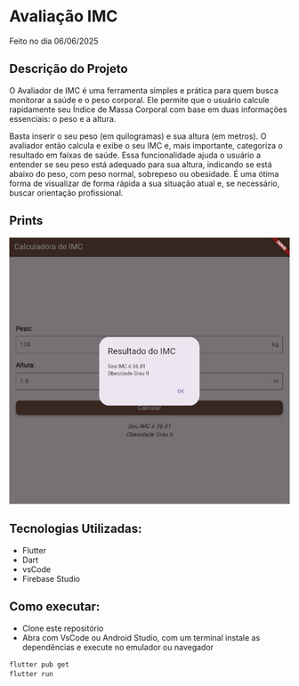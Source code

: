 # Avaliação IMC
Feito no dia 06/06/2025


## Descrição do Projeto
O Avaliador de IMC é uma ferramenta simples e prática para quem busca monitorar a saúde e o peso corporal. Ele permite que o usuário calcule rapidamente seu Índice de Massa Corporal com base em duas informações essenciais: o peso e a altura.

Basta inserir o seu peso (em quilogramas) e sua altura (em metros). O avaliador então calcula e exibe o seu IMC e, mais importante, categoriza o resultado em faixas de saúde. Essa funcionalidade ajuda o usuário a entender se seu peso está adequado para sua altura, indicando se está abaixo do peso, com peso normal, sobrepeso ou obesidade. É uma ótima forma de visualizar de forma rápida a sua situação atual e, se necessário, buscar orientação profissional.

## Prints
![print](img.png)


## Tecnologias Utilizadas:

- Flutter
- Dart
- vsCode
- Firebase Studio


## Como executar:
- Clone este repositório
- Abra com VsCode ou Android Studio, com um terminal instale as dependências e execute no emulador ou navegador
```bash
flutter pub get
flutter run
```
